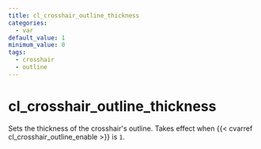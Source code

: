 ```yaml
---
title: cl_crosshair_outline_thickness
categories:
  - var
default_value: 1
minimum_value: 0
tags:
  - crosshair
  - outline
---
```


# cl_crosshair_outline_thickness

Sets the thickness of the crosshair's outline. Takes effect when {{< cvarref cl_crosshair_outline_enable >}} is `1`.
